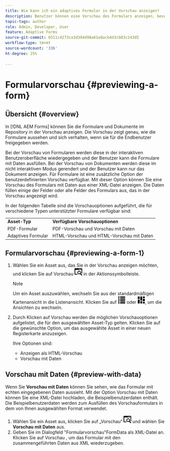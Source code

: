 ```yaml
---
title: Wie kann ich ein adaptives Formular in der Vorschau anzeigen?
description: Benutzer können eine Vorschau des Formulars anzeigen, bevor es veröffentlicht oder aktiviert wird, um sicherzustellen, dass es den Erwartungen entspricht. Die Vorschauoptionen können je nach unterstützten Formulartypen variieren.
topic-tags: author
role: Admin, Developer, User
feature: Adaptive Forms
source-git-commit: 6511c4273ca3d394d98a61e8acb4d3cb03c243d5
workflow-type: tm+mt
source-wordcount: '336'
ht-degree: 25%

---
```



# Formularvorschau {#previewing-a-form}

## Übersicht {#overview}

In [!DNL AEM Forms] können Sie die Formulare und Dokumente im Repository in der Vorschau anzeigen. Die Vorschau zeigt genau, wie die Formulare aussehen und sich verhalten, wenn sie für die Endbenutzer freigegeben werden.

Bei der Vorschau von Formularen werden diese in der interaktiven Benutzeroberfläche wiedergegeben und der Benutzer kann die Formulare mit Daten ausfüllen. Bei der Vorschau von Dokumenten werden diese im nicht interaktiven Modus gerendert und der Benutzer kann nur das Dokument anzeigen. Für Formulare ist eine zusätzliche Option der benutzerdefinierten Vorschau verfügbar. Mit dieser Option können Sie eine Vorschau des Formulars mit Daten aus einer XML-Datei anzeigen. Die Daten füllen einige der Felder oder alle Felder des Formulars aus, das in der Vorschau angezeigt wird.

In der folgenden Tabelle sind die Vorschauoptionen aufgeführt, die für verschiedene Typen unterstützter Formulare verfügbar sind:

<table>
 <tbody>
  <tr>
   <td><strong>Asset-Typ</strong><br /> </td>
   <td><strong>Verfügbare Vorschauoptionen</strong><br /> </td>
  </tr>
  <!--<tr>
   <td>Document</td>
   <td>PDF preview</td>
  </tr>-->
  <tr>
   <td>PDF-Formular</td>
   <td>PDF-Vorschau und Vorschau mit Daten<br /> </td>
  </tr>
  <tr>
   <td>Adaptives Formular</td>
   <td>HTML-Vorschau und HTML-Vorschau mit Daten</td>
  </tr>
  <!--<tr>
   <td>Form Template</td>
   <td>PDF preview, PDF preview with Data, HTML preview, HTML preview with Data<br /> </td>
  </tr>-->
 </tbody>
</table>

## Formularvorschau {#previewing-a-form-1}

1. Wählen Sie ein Asset aus, das Sie in der Vorschau anzeigen möchten, und klicken Sie auf Vorschau ![aem6forms_preview](assets/aem6forms_preview.png) in der Aktionssymbolleiste.

   >[!NOTE]
   >
   >Um ein Asset auszuwählen, wechseln Sie aus der standardmäßigen Kartenansicht in die Listenansicht. Klicken Sie auf ![aem6forms_viewlist](assets/aem6forms_viewlist.png) oder ![aem6forms_viewcard](assets/aem6forms_viewcard.png), um die Ansichten zu wechseln.

1. Durch Klicken auf Vorschau werden die möglichen Vorschauoptionen aufgelistet, die für den ausgewählten Asset-Typ gelten. Klicken Sie auf die gewünschte Option, um das ausgewählte Asset in einer neuen Registerkarte anzuzeigen.

   Ihre Optionen sind:

   * Anzeigen als HTML-Vorschau
   * Vorschau mit Daten
     <!--* Preview as PDF (available for form templates)-->

## Vorschau mit Daten {#preview-with-data}

Wenn Sie **Vorschau mit Daten** können Sie sehen, wie das Formular mit echten eingegebenen Daten aussieht. Mit der Option Vorschau mit Daten können Sie eine XML-Datei hochladen, die Beispielbenutzerdaten enthält. Die Beispielbenutzerdaten werden zum Ausfüllen des Vorschauformulars in dem von Ihnen ausgewählten Format verwendet.

1. Wählen Sie ein Asset aus, klicken Sie auf „Vorschau“ ![aem6forms_preview](assets/aem6forms_preview.png) und wählen Sie **Vorschau mit Daten** aus.
1. Geben Sie im Dialogfeld &quot;Formularvorschau&quot;FormData als XML-Datei an. Klicken Sie auf Vorschau , um das Formular mit den zusammengeführten Daten aus XML wiederzugeben.

